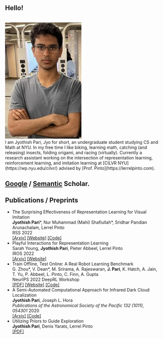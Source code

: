 ## Hello!
<br />
<img src="jyoProfile4.jpg" alt="drawing" width="250"/> 
<br />
I am Jyothish Pari, Jyo for short, an undergraduate student studying CS and Math at NYU. In my free time I like biking, learning math, catching (and releasing) insects, folding origami, and racing (virtually). Currently a research assistant working on the intersection of representation learning, reinforcement learning, and imitation learning at [CILVR NYU](https://wp.nyu.edu/cilvr/) advised by [Prof. Pinto](https://lerrelpinto.com). 

## [Google](https://scholar.google.com/citations?user=WyIW46YAAAAJ&hl=en) / [Semantic](https://www.semanticscholar.org/author/1518270974) Scholar. 

## Publications / Preprints 
+ The Surprising Effectiveness of Representation Learning for Visual Imitation \
  **Jyothish Pari***, Nur Muhammad (Mahi) Shafiullah*, Sridhar Pandian Arunachalam, Lerrel Pinto \
    RSS 2022\
    [[Arxiv]](https://arxiv.org/abs/2112.01511) [[Website]](https://jyopari.github.io/VINN/) [[Code]](https://github.com/jyopari/VINN/tree/main)
+ Playful Interactions for Representation Learning \
  Sarah Young, **Jyothish Pari**, Pieter Abbeel, Lerrel Pinto \
  IROS 2022\
  [[Arxiv]](https://arxiv.org/abs/2107.09046) [[Website]](https://sarahisyoung.github.io/play.html) 
+ Train Offline, Test Online: A Real Robot Learning Benchmark \
  G. Zhou*, V. Dean*, M. Srirama, A. Rajeswaran, **J. Pari**, K. Hatch, A. Jain, T. Yu, P. Abbeel, L. Pinto, C. Finn,
A. Gupta \
  NeurIPS 2022 DeepRL Workshop \
  [[PDF]](https://openreview.net/pdf?id=VMspd1RnI_0) [[Website]](https://vdean.github.io/toto-benchmark.html) [[Code]](https://github.com/AGI-Labs/toto_benchmark/tree/release)
+ A Semi-Automated Computational Approach for Infrared Dark Cloud Localization \
  **Jyothish Pari**, Joseph L. Hora \
  *Publications of the Astronomical Society of the Pacific 132 (1011), 054301* 2020 \
  [[Arxiv]](https://arxiv.org/pdf/2003.01122.pdf) [[Code]](https://github.com/jyopari/IRDC)
+ Utilizing Priors to Guide Exploration\
**Jyothish Pari**, Denis Yarats, Lerrel Pinto\
[[PDF]](https://jyopari.github.io/guided_exploration/Guided_Exploration.pdf)
  

